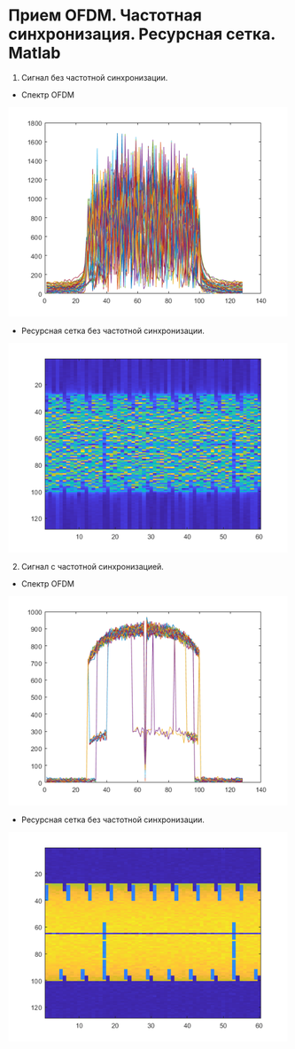 # Прием OFDM. Частотная синхронизация. Ресурсная сетка. Matlab

1. Сигнал без частотной синхронизации.

- Спектр OFDM

<img src = "photo/untitled33.png">

- Ресурсная сетка без частотной синхронизации.

<img src = "photo/untitled4.png">

2. Сигнал с частотной синхронизацией.

- Спектр OFDM

<img src = "photo/untitled1.png">


- Ресурсная сетка без частотной синхронизации.

<img src = "photo/untitled.png">


